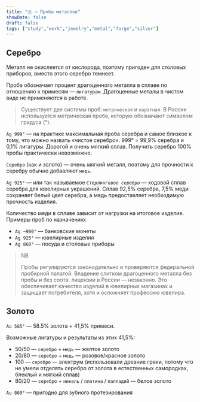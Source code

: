 ```yaml
---
title: "Ⓐ — Пробы металлов"
showDate: false
draft: false
tags: ["study","work","jewelry","metal","forge","silver"]
---
```


## Серебро

Металл не окисляется от кислорода, поэтому пригоден для столовых приборов, вместо этого серебро темнеет.

Проба обозначает процент драгоценного металла в сплаве по отношению к примесям — `лигатурам`. Драгоценные металы в чистом виде не применяются в работе.

> Существует две системы проб: `метрическая` и `каратная`. В России используется метрическая проба, которую обозначают символом градуса (°).

`Ag 999°` — на практике максимальная проба серебра и самое близкое к тому, что можно назвать «чистое серебро». 999° = 99,9% серебра и 0,1% лигатуры. Дорогой и очень мягкий сплав. Получить серебро 100% пробы практически невозможно.

`Серебро` (как и золото) — очень мягкий металл, поэтому для прочности к серебру обычно добавляют `медь`.

`Ag 925°` — или так называемое *`Стерлинговое серебро`* — ходовой сплав серебра для ювелирных украшений. Сплав 92,5% серебра, 7,5% меди сохраняет белый цвет серебра, a медь предоставляет необходимую прочность изделия.

Количество меди в сплаве зависит от нагрузки на итоговое изделие. Примеры проб по назначению:

* `Ag ~900°` — банковские монеты
* `Ag 925°` — ювелирные изделия
* `Ag 860°` — посуда и столовые приборы

> NB
> 
> Пробы регулируются законодательно и проверяются федеральной пробирной палатой. Владение слитком драгоценного металла без пробы и без соотв. лицензии в России — незаконно. Это обеспечивает качество изделий в ювелирных магазинах и защищает потребителя, хотя и осложняет профессию ювелира.

## Золото
`Au 585°` — 58.5% золота + 41,5% примеси.

Возможные лигатуры и результаты из этих 41,5%:

* 50/50 — `серебро` + `медь` — желтое золото
* 20/80 — `серебро` + `медь` — розовое/красное золото
* 100 — `серебро` — электрум (использовали древние греки, потому что не умели отделять серебро от золота в естественных самородках, блеклый и мягкий сплав)
* 80/20 — `серебро` + `никель` / `платина` / `палладий` — белое золото

`Au 860°` — пригодно для зубного протезирования